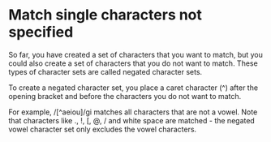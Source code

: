 # Match single characters not specified

So far, you have created a set of characters that you want to match, but you could also create a set of characters that you do not want to match. These types of character sets are called negated character sets.

To create a negated character set, you place a caret character (^) after the opening bracket and before the characters you do not want to match.

For example, /[^aeiou]/gi matches all characters that are not a vowel. Note that characters like ., !, [, @, / and white space are matched - the negated vowel character set only excludes the vowel characters.